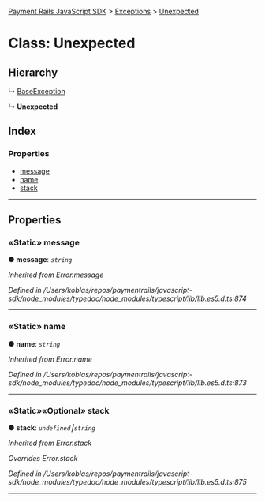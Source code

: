 [Payment Rails JavaScript SDK](../README.md) > [Exceptions](../modules/exceptions.md) > [Unexpected](../classes/exceptions.unexpected.md)



# Class: Unexpected

## Hierarchy


↳  [BaseException](exceptions.baseexception.md)

**↳ Unexpected**







## Index

### Properties

* [message](exceptions.unexpected.md#message)
* [name](exceptions.unexpected.md#name)
* [stack](exceptions.unexpected.md#stack)



---
## Properties
<a id="message"></a>

### «Static» message

**●  message**:  *`string`* 

*Inherited from Error.message*

*Defined in /Users/koblas/repos/paymentrails/javascript-sdk/node_modules/typedoc/node_modules/typescript/lib/lib.es5.d.ts:874*





___

<a id="name"></a>

### «Static» name

**●  name**:  *`string`* 

*Inherited from Error.name*

*Defined in /Users/koblas/repos/paymentrails/javascript-sdk/node_modules/typedoc/node_modules/typescript/lib/lib.es5.d.ts:873*





___

<a id="stack"></a>

### «Static»«Optional» stack

**●  stack**:  *`undefined`⎮`string`* 

*Inherited from Error.stack*

*Overrides Error.stack*

*Defined in /Users/koblas/repos/paymentrails/javascript-sdk/node_modules/typedoc/node_modules/typescript/lib/lib.es5.d.ts:875*





___


